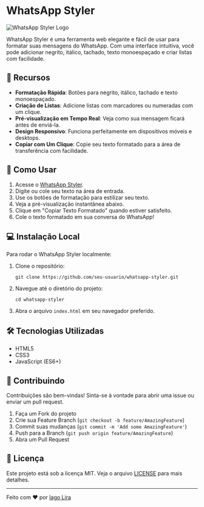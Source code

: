 # WhatsApp Styler

![WhatsApp Styler Logo](https://upload.wikimedia.org/wikipedia/commons/thumb/6/6b/WhatsApp.svg/800px-WhatsApp.svg.png)

WhatsApp Styler é uma ferramenta web elegante e fácil de usar para formatar suas mensagens do WhatsApp. Com uma interface intuitiva, você pode adicionar negrito, itálico, tachado, texto monoespaçado e criar listas com facilidade.

## 🌟 Recursos

- **Formatação Rápida**: Botões para negrito, itálico, tachado e texto monoespaçado.
- **Criação de Listas**: Adicione listas com marcadores ou numeradas com um clique.
- **Pré-visualização em Tempo Real**: Veja como sua mensagem ficará antes de enviá-la.
- **Design Responsivo**: Funciona perfeitamente em dispositivos móveis e desktops.
- **Copiar com Um Clique**: Copie seu texto formatado para a área de transferência com facilidade.

## 🚀 Como Usar

1. Acesse o [WhatsApp Styler](https://seu-link-aqui.com).
2. Digite ou cole seu texto na área de entrada.
3. Use os botões de formatação para estilizar seu texto.
4. Veja a pré-visualização instantânea abaixo.
5. Clique em "Copiar Texto Formatado" quando estiver satisfeito.
6. Cole o texto formatado em sua conversa do WhatsApp!

## 💻 Instalação Local

Para rodar o WhatsApp Styler localmente:

1. Clone o repositório:
   ```
   git clone https://github.com/seu-usuario/whatsapp-styler.git
   ```
2. Navegue até o diretório do projeto:
   ```
   cd whatsapp-styler
   ```
3. Abra o arquivo `index.html` em seu navegador preferido.

## 🛠️ Tecnologias Utilizadas

- HTML5
- CSS3
- JavaScript (ES6+)

## 🤝 Contribuindo

Contribuições são bem-vindas! Sinta-se à vontade para abrir uma issue ou enviar um pull request.

1. Faça um Fork do projeto
2. Crie sua Feature Branch (`git checkout -b feature/AmazingFeature`)
3. Commit suas mudanças (`git commit -m 'Add some AmazingFeature'`)
4. Push para a Branch (`git push origin feature/AmazingFeature`)
5. Abra um Pull Request

## 📝 Licença

Este projeto está sob a licença MIT. Veja o arquivo [LICENSE](LICENSE) para mais detalhes.

---

Feito com ❤️ por [Iago Lira](https://github.com/iagolirapasssos/)
